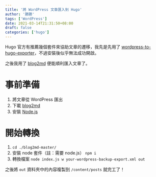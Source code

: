 ```yaml
---
title: '將 WordPress 文章匯入到 Hugo'
author: '勝勝'
tags: ['WordPress']
date: 2021-03-14T21:31:50+08:00
draft: false
categories: ['hugo']
---
```


Hugo 官方有推薦幾個套件來協助文章的遷移，我先是先用了 [wordpress-to-hugo-exporter](https://github.com/SchumacherFM/wordpress-to-hugo-exporter)，不過安裝後似乎無法成功開啟。

之後我用了 [blog2md](https://github.com/palaniraja/blog2md) 便能順利匯入文章了。
# 事前準備
1. 將文章從 WordPress 匯出
1. 下載 [blog2md](https://github.com/palaniraja/blog2md)
1. 安裝 [Node.js](https://nodejs.org/en/)
# 開始轉換
1. `cd ./blog2md-master/` 
1. 安裝 node 套件（註：需要 node.js） `npm i`
1. 轉換檔案 `node index.js w your-wordpress-backup-export.xml out`

之後將 `out` 資料夾中的內容複製到 `/content/posts` 就完工了！